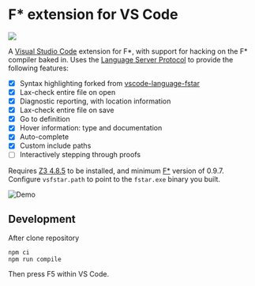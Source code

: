 # F* extension for VS Code

[![](https://vsmarketplacebadge.apphb.com/version/artagnon.vsfstar.svg)](https://marketplace.visualstudio.com/items?itemName=artagnon.vsfstar)

A [Visual Studio Code](https://code.visualstudio.com) extension for F\*, with support for hacking on the F\* compiler baked in. Uses the [Language Server Protocol](https://microsoft.github.io/language-server-protocol/overview) to provide the following features:

- [x] Syntax highlighting forked from [vscode-language-fstar](https://github.com/Supernerd11/vscode-language-fstar)
- [x] Lax-check entire file on open
- [x] Diagnostic reporting, with location information
- [x] Lax-check entire file on save
- [x] Go to definition
- [x] Hover information: type and documentation
- [x] Auto-complete
- [x] Custom include paths
- [ ] Interactively stepping through proofs

Requires [Z3 4.8.5](https://github.com/Z3Prover/z3/releases/tag/Z3-4.8.5) to be installed, and minimum [F\*](https://github.com/FStarLang/FStar) version of 0.9.7. Configure `vsfstar.path` to point to the `fstar.exe` binary you built.

![Demo](https://media.giphy.com/media/LmemFFMyaAu3WHOWph/giphy.gif)

## Development

After clone repository
```
npm ci
npm run compile
```

Then press F5 within VS Code.
